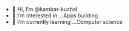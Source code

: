 - 👋 Hi, I’m @kambar-kushal
- 👀 I’m interested in ...Apps building
- 🌱 I’m currently learning ...Computer science 
  
<!---
kambar-kushal/kambar-kushal is a ✨ special ✨ repository because its `README.md` (this file) appears on your GitHub profile.
You can click the Preview link to take a look at your changes.
--->
